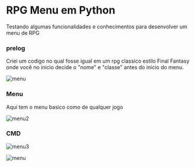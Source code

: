 # RPG Menu em Python

Testando algumas funcionalidades e conhecimentos para desenvolver um menu de RPG

### prelog

Criei um codigo no qual fosse igual em um rpg classico estilo Final Fantasy onde você no inicio decide o "nome" e "classe" antes do inicio do menu.

![menu](https://github.com/Yuuts1/RPG_Menu_python/assets/105507380/7fab4fae-d155-431e-b531-d7fd7c02d367)

### Menu

Aqui tem o menu basico como de qualquer jogo

![menu2](https://github.com/Yuuts1/RPG_Menu_python/assets/105507380/034ba9d3-e525-47ec-92ac-c3b6990a8646)

### CMD

![menu3](https://github.com/Yuuts1/RPG_Menu_python/assets/105507380/796f93b0-a390-482d-9872-7b65f4fc3214)

![menu](https://github.com/Yuuts1/RPG_Menu_python/assets/105507380/9313f127-4c98-47ff-bc68-e3aec52610c7)
